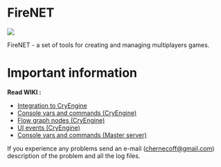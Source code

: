 # **FireNET**
![](http://cs627125.vk.me/v627125187/114a/qiryUvU_mUA.jpg)

FireNET - a set of tools for creating and managing multiplayers games.


# **Important information**

**Read WIKI :** 
* [Integration to CryEngine](https://github.com/afrostalin/FireNET-Old/wiki/Integration-to-CryEngine)
* [Console vars and commands (CryEngine)](https://github.com/afrostalin/FireNET-Old/wiki/Console-vars-and-commands-(CryEngine))
* [Flow graph nodes (CryEngine)](https://github.com/afrostalin/FireNET-Old/wiki/Flow-graph-nodes-(CryEngine))
* [UI events (CryEngine)](https://github.com/afrostalin/FireNET-Old/wiki/UI-events-(CryEngine))
* [Console vars and commands (Master server)](https://github.com/afrostalin/FireNET-Old/wiki/Console-vars-and-commands-(Master-server))

If you experience any problems send an e-mail (chernecoff@gmail.com) description of the problem and all the log files.
